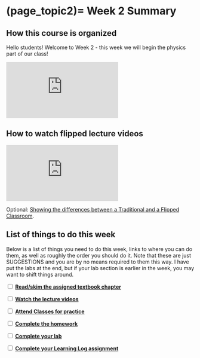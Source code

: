 (page_topic2)=
Week 2 Summary
=======================

## How this course is organized

Hello students! Welcome to Week 2 - this week we will begin the physics part of our class!

<div class="container youtube">
<iframe class="responsive-iframe" src="https://www.youtube.com/embed/_G7FybZQ5zE" frameborder="0" allow="accelerometer; autoplay="0"; encrypted-media; gyroscope; picture-in-picture" allowfullscreen></iframe>
</div>

## How to watch flipped lecture videos

<div class="container youtube">
<iframe class="responsive-iframe" src="https://www.youtube-nocookie.com/embed/PPc8nY6Tcns" frameborder="0" allow="accelerometer; autoplay="0"; encrypted-media; gyroscope; picture-in-picture" allowfullscreen></iframe>
</div>

Optional: [Showing the differences between a Traditional and a Flipped Classroom](https://www.youtube.com/watch?v=yzMFdDT6FSA).

## List of things to do this week

Below is a list of things you need to do this week, links to where you can do them, as well as roughly the order you should do it.
Note that these are just SUGGESTIONS and you are by no means required to them this way. 
I have put the labs at the end, but if your lab section is earlier in the week, you may want to shift things around.

<label><input type="checkbox" id="week02_task1" class="box"> [**Read/skim the assigned textbook chapter**](./readings.md)</input></label>

<label><input type="checkbox" id="week02_task2" class="box"> [**Watch the lecture videos**](./videos.md) </input></label>

<label><input type="checkbox" id="week02_task3" class="box"> [**Attend Classes for practice**](./classes.md) </input></label>

<label><input type="checkbox" id="week02_task4" class="box"> [**Complete the homework**](./homework.md) </input></label>

<label><input type="checkbox" id="week02_task5" class="box"> [**Complete your lab**](./lab.md) </input></label>

<label><input type="checkbox" id="week02_task6" class="box"> [**Complete your Learning Log assignment**](./learninglogs.md) </input></label>